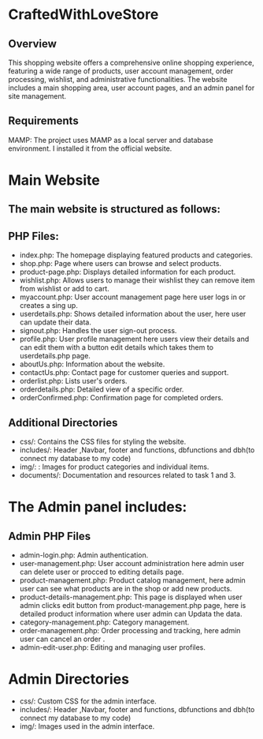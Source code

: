 # CraftedWithLoveStore

## Overview

This shopping website offers a comprehensive online shopping experience, featuring a wide range of products, user account management, order processing, wishlist, and administrative functionalities. 
The website includes a main shopping area, user account pages, and an admin panel for site management.

## Requirements

MAMP: The project uses MAMP as a local server and database environment. I installed it from the official website.

# Main Website
## The main website is structured as follows:

## PHP Files:
-	index.php: The homepage displaying featured products and categories.
-	shop.php: Page where users can browse and select products.
-	product-page.php: Displays detailed information for each product.
-	wishlist.php: Allows users to manage their wishlist they can remove item from wishlist or add to cart.
-	myaccount.php: User account management page here user logs in or creates a sing up.
-	userdetails.php: Shows detailed information about the user, here user can update their data.
-	signout.php: Handles the user sign-out process.
-	profile.php: User profile management here users view their details and can edit them with a button edit details which takes them to userdetails.php page.
-	aboutUs.php: Information about the website.
-	contactUs.php: Contact page for customer queries and support.
-	orderlist.php: Lists user's orders.
-	orderdetails.php: Detailed view of a specific order.
-	orderConfirmed.php: Confirmation page for completed orders.

## Additional Directories

-	css/: Contains the CSS files for styling the website.
-	includes/: Header ,Navbar,  footer and functions, dbfunctions and dbh(to connect my database to my code)
-	img/: : Images for product categories and individual items.
-	documents/: Documentation and resources related to task 1 and 3.

# The Admin panel includes:
## Admin PHP Files
-	admin-login.php: Admin authentication.
-	user-management.php: User account administration here admin user can delete user or procced to editing details page.
-	product-management.php: Product catalog management, here admin user can see what products are in the shop or add new products.
-	product-details-management.php: This page is displayed when user admin clicks edit button from product-management.php page, here is detailed product information where user admin can Updata the data.
-	category-management.php: Category management.
-	order-management.php: Order processing and tracking, here admin user can cancel an order .
-	admin-edit-user.php: Editing and managing user profiles.

# Admin Directories
-	css/: Custom CSS for the admin interface.
-	includes/: Header ,Navbar,  footer and functions, dbfunctions and dbh(to connect my database to my code)
-	img/: Images used in the admin interface.
